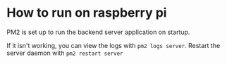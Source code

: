 # How to run on raspberry pi

PM2 is set up to run the backend server application on startup.

If it isn't working, you can view the logs with `pm2 logs server`. Restart the server daemon with `pm2 restart server` 